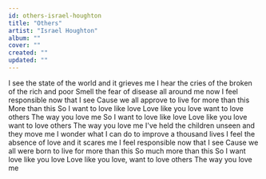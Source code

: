 ```yaml
---
id: others-israel-houghton
title: "Others"
artist: "Israel Houghton"
album: ""
cover: ""
created: ""
updated: ""
---
```


I see the state of the world and it grieves me
I hear the cries of the broken of the rich and poor
Smell the fear of disease all around me now
I feel responsible now that I see
Cause we all approve to live for more than this
More than this
So I want to love like love
Love like you love want to love others
The way you love me
So I want to love like love
Love like you love want to love others
The way you love me
I've held the children unseen and they move me
I wonder what I can do to improve a thousand lives
I feel the absence of love and it scares me
I feel responsible now that I see
Cause we all were born to live for more than this
So much more than this
So I want love like you love
Love like you love, want to love others
The way you love me